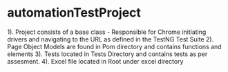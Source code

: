 # automationTestProject

1). Project consists of a base class - Responsible for Chrome initiating drivers and navigating to the URL as defined in the TestNG Test Suite
2). Page Object Models are found in Pom directory and contains functions and elements
3). Tests located in Tests Directory and contains tests as per assesment.
4). Excel file located in Root under excel directory
